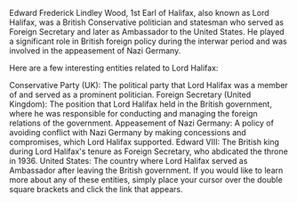 Edward Frederick Lindley Wood, 1st Earl of Halifax, also known as Lord Halifax, was a British Conservative politician and statesman who served as Foreign Secretary and later as Ambassador to the United States. He played a significant role in British foreign policy during the interwar period and was involved in the appeasement of Nazi Germany.

Here are a few interesting entities related to Lord Halifax:

Conservative Party (UK): The political party that Lord Halifax was a member of and served as a prominent politician.
Foreign Secretary (United Kingdom): The position that Lord Halifax held in the British government, where he was responsible for conducting and managing the foreign relations of the government.
Appeasement of Nazi Germany: A policy of avoiding conflict with Nazi Germany by making concessions and compromises, which Lord Halifax supported.
Edward VIII: The British king during Lord Halifax's tenure as Foreign Secretary, who abdicated the throne in 1936.
United States: The country where Lord Halifax served as Ambassador after leaving the British government.
If you would like to learn more about any of these entities, simply place your cursor over the double square brackets and click the link that appears.